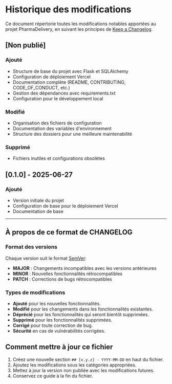 # Historique des modifications

Ce document répertorie toutes les modifications notables apportées au projet PharmaDelivery, en suivant les principes de [Keep a Changelog](https://keepachangelog.com/fr/1.0.0/).

## [Non publié]
### Ajouté
- Structure de base du projet avec Flask et SQLAlchemy
- Configuration de déploiement Vercel
- Documentation complète (README, CONTRIBUTING, CODE_OF_CONDUCT, etc.)
- Gestion des dépendances avec requirements.txt
- Configuration pour le développement local

### Modifié
- Organisation des fichiers de configuration
- Documentation des variables d'environnement
- Structure des dossiers pour une meilleure maintenabilité

### Supprimé
- Fichiers inutiles et configurations obsolètes

## [0.1.0] - 2025-06-27
### Ajouté
- Version initiale du projet
- Configuration de base pour le déploiement Vercel
- Documentation de base

---

## À propos de ce format de CHANGELOG

### Format des versions

Chaque version suit le format [SemVer](https://semver.org/):
- **MAJOR** : Changements incompatibles avec les versions antérieures
- **MINOR** : Nouvelles fonctionnalités rétrocompatibles
- **PATCH** : Corrections de bugs rétrocompatibles

### Types de modifications

- **Ajouté** pour les nouvelles fonctionnalités.
- **Modifié** pour les changements dans les fonctionnalités existantes.
- **Déprécié** pour les fonctionnalités qui seront bientôt supprimées.
- **Supprimé** pour les fonctionnalités supprimées.
- **Corrigé** pour toute correction de bug.
- **Sécurité** en cas de vulnérabilités corrigées.

## Comment mettre à jour ce fichier

1. Créez une nouvelle section `## [x.y.z] - YYYY-MM-DD` en haut du fichier.
2. Ajoutez les modifications sous les catégories appropriées.
3. Mettez à jour la version non publiée avec les modifications futures.
4. Conservez ce guide à la fin du fichier.
